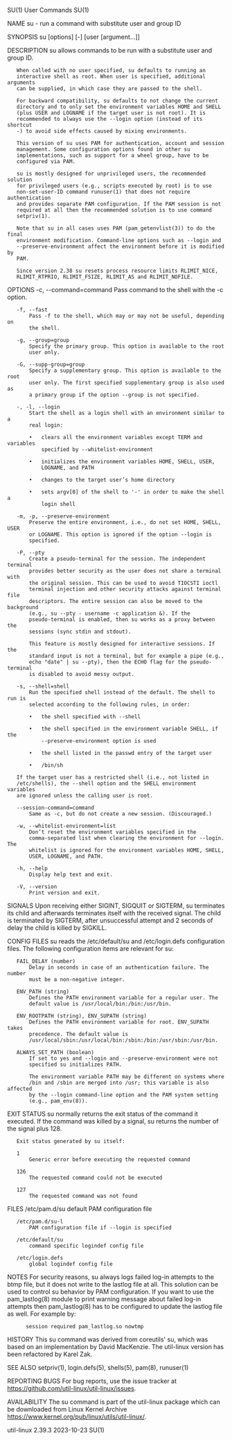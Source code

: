 SU(1)                            User Commands                           SU(1)

NAME
       su - run a command with substitute user and group ID

SYNOPSIS
       su [options] [-] [user [argument...]]

DESCRIPTION
       su allows commands to be run with a substitute user and group ID.

       When called with no user specified, su defaults to running an
       interactive shell as root. When user is specified, additional arguments
       can be supplied, in which case they are passed to the shell.

       For backward compatibility, su defaults to not change the current
       directory and to only set the environment variables HOME and SHELL
       (plus USER and LOGNAME if the target user is not root). It is
       recommended to always use the --login option (instead of its shortcut
       -) to avoid side effects caused by mixing environments.

       This version of su uses PAM for authentication, account and session
       management. Some configuration options found in other su
       implementations, such as support for a wheel group, have to be
       configured via PAM.

       su is mostly designed for unprivileged users, the recommended solution
       for privileged users (e.g., scripts executed by root) is to use
       non-set-user-ID command runuser(1) that does not require authentication
       and provides separate PAM configuration. If the PAM session is not
       required at all then the recommended solution is to use command
       setpriv(1).

       Note that su in all cases uses PAM (pam_getenvlist(3)) to do the final
       environment modification. Command-line options such as --login and
       --preserve-environment affect the environment before it is modified by
       PAM.

       Since version 2.38 su resets process resource limits RLIMIT_NICE,
       RLIMIT_RTPRIO, RLIMIT_FSIZE, RLIMIT_AS and RLIMIT_NOFILE.

OPTIONS
       -c, --command=command
           Pass command to the shell with the -c option.

       -f, --fast
           Pass -f to the shell, which may or may not be useful, depending on
           the shell.

       -g, --group=group
           Specify the primary group. This option is available to the root
           user only.

       -G, --supp-group=group
           Specify a supplementary group. This option is available to the root
           user only. The first specified supplementary group is also used as
           a primary group if the option --group is not specified.

       -, -l, --login
           Start the shell as a login shell with an environment similar to a
           real login:

           •   clears all the environment variables except TERM and variables
               specified by --whitelist-environment

           •   initializes the environment variables HOME, SHELL, USER,
               LOGNAME, and PATH

           •   changes to the target user’s home directory

           •   sets argv[0] of the shell to '-' in order to make the shell a
               login shell

       -m, -p, --preserve-environment
           Preserve the entire environment, i.e., do not set HOME, SHELL, USER
           or LOGNAME. This option is ignored if the option --login is
           specified.

       -P, --pty
           Create a pseudo-terminal for the session. The independent terminal
           provides better security as the user does not share a terminal with
           the original session. This can be used to avoid TIOCSTI ioctl
           terminal injection and other security attacks against terminal file
           descriptors. The entire session can also be moved to the background
           (e.g., su --pty - username -c application &). If the
           pseudo-terminal is enabled, then su works as a proxy between the
           sessions (sync stdin and stdout).

           This feature is mostly designed for interactive sessions. If the
           standard input is not a terminal, but for example a pipe (e.g.,
           echo "date" | su --pty), then the ECHO flag for the pseudo-terminal
           is disabled to avoid messy output.

       -s, --shell=shell
           Run the specified shell instead of the default. The shell to run is
           selected according to the following rules, in order:

           •   the shell specified with --shell

           •   the shell specified in the environment variable SHELL, if the
               --preserve-environment option is used

           •   the shell listed in the passwd entry of the target user

           •   /bin/sh

       If the target user has a restricted shell (i.e., not listed in
       /etc/shells), the --shell option and the SHELL environment variables
       are ignored unless the calling user is root.

       --session-command=command
           Same as -c, but do not create a new session. (Discouraged.)

       -w, --whitelist-environment=list
           Don’t reset the environment variables specified in the
           comma-separated list when clearing the environment for --login. The
           whitelist is ignored for the environment variables HOME, SHELL,
           USER, LOGNAME, and PATH.

       -h, --help
           Display help text and exit.

       -V, --version
           Print version and exit.

SIGNALS
       Upon receiving either SIGINT, SIGQUIT or SIGTERM, su terminates its
       child and afterwards terminates itself with the received signal. The
       child is terminated by SIGTERM, after unsuccessful attempt and 2
       seconds of delay the child is killed by SIGKILL.

CONFIG FILES
       su reads the /etc/default/su and /etc/login.defs configuration files.
       The following configuration items are relevant for su:

       FAIL_DELAY (number)
           Delay in seconds in case of an authentication failure. The number
           must be a non-negative integer.

       ENV_PATH (string)
           Defines the PATH environment variable for a regular user. The
           default value is /usr/local/bin:/bin:/usr/bin.

       ENV_ROOTPATH (string), ENV_SUPATH (string)
           Defines the PATH environment variable for root. ENV_SUPATH takes
           precedence. The default value is
           /usr/local/sbin:/usr/local/bin:/sbin:/bin:/usr/sbin:/usr/bin.

       ALWAYS_SET_PATH (boolean)
           If set to yes and --login and --preserve-environment were not
           specified su initializes PATH.

           The environment variable PATH may be different on systems where
           /bin and /sbin are merged into /usr; this variable is also affected
           by the --login command-line option and the PAM system setting
           (e.g., pam_env(8)).

EXIT STATUS
       su normally returns the exit status of the command it executed. If the
       command was killed by a signal, su returns the number of the signal
       plus 128.

       Exit status generated by su itself:

       1
           Generic error before executing the requested command

       126
           The requested command could not be executed

       127
           The requested command was not found

FILES
       /etc/pam.d/su
           default PAM configuration file

       /etc/pam.d/su-l
           PAM configuration file if --login is specified

       /etc/default/su
           command specific logindef config file

       /etc/login.defs
           global logindef config file

NOTES
       For security reasons, su always logs failed log-in attempts to the btmp
       file, but it does not write to the lastlog file at all. This solution
       can be used to control su behavior by PAM configuration. If you want to
       use the pam_lastlog(8) module to print warning message about failed
       log-in attempts then pam_lastlog(8) has to be configured to update the
       lastlog file as well. For example by:

          session required pam_lastlog.so nowtmp

HISTORY
       This su command was derived from coreutils' su, which was based on an
       implementation by David MacKenzie. The util-linux version has been
       refactored by Karel Zak.

SEE ALSO
       setpriv(1), login.defs(5), shells(5), pam(8), runuser(1)

REPORTING BUGS
       For bug reports, use the issue tracker at
       https://github.com/util-linux/util-linux/issues.

AVAILABILITY
       The su command is part of the util-linux package which can be
       downloaded from Linux Kernel Archive
       <https://www.kernel.org/pub/linux/utils/util-linux/>.

util-linux 2.39.3                 2023-10-23                             SU(1)
